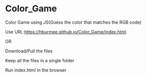 # Color_Game
Color Game using JS(Guess the color that matches the RGB code)


Use URL:https://hburmee.github.io/Color_Game/index.html

OR

Download/Pull the files

Keep all the files in a single folder

Run index.html in the browser



